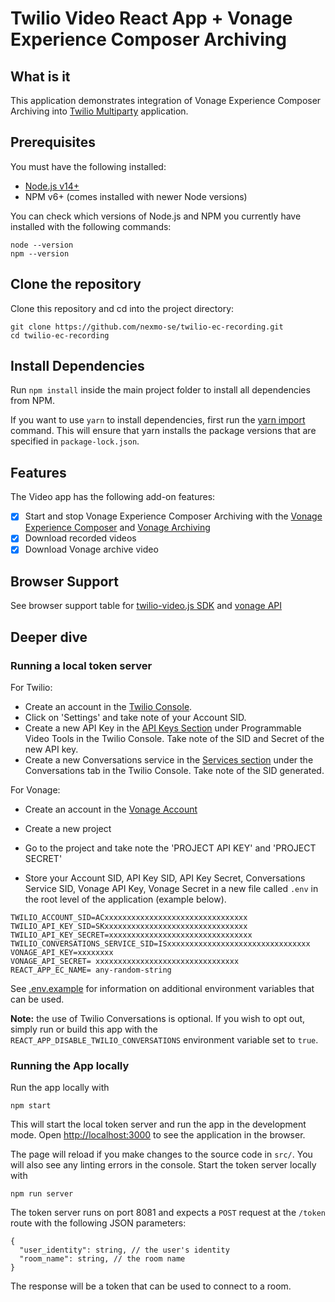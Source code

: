 # Twilio Video React App + Vonage Experience Composer Archiving

## What is it

This application demonstrates integration of Vonage Experience Composer Archiving into [Twilio Multiparty](https://github.com/twilio/twilio-video-app-react) application.


## Prerequisites

You must have the following installed:

- [Node.js v14+](https://nodejs.org/en/download/)
- NPM v6+ (comes installed with newer Node versions)

You can check which versions of Node.js and NPM you currently have installed with the following commands:

    node --version
    npm --version

## Clone the repository

Clone this repository and cd into the project directory:

    git clone https://github.com/nexmo-se/twilio-ec-recording.git
    cd twilio-ec-recording

## Install Dependencies

Run `npm install` inside the main project folder to install all dependencies from NPM.

If you want to use `yarn` to install dependencies, first run the [yarn import](https://classic.yarnpkg.com/en/docs/cli/import/) command. This will ensure that yarn installs the package versions that are specified in `package-lock.json`.

## Features

The Video app has the following add-on features:

- [x] Start and stop Vonage Experience Composer Archiving with the [Vonage Experience Composer](https://tokbox.com/developer/guides/experience-composer/) and [Vonage Archiving](https://tokbox.com/developer/guides/archiving/)
- [x] Download recorded videos
- [x] Download Vonage archive video

## Browser Support

See browser support table for [twilio-video.js SDK](https://github.com/twilio/twilio-video.js/tree/master/#browser-support) and [vonage API](https://video-api.support.vonage.com/hc/en-us/articles/360029733451-What-browser-versions-are-compatible-with-the-Vonage-Video-API-)

## Deeper dive

### Running a local token server
For Twilio:
- Create an account in the [Twilio Console](https://www.twilio.com/console).
- Click on 'Settings' and take note of your Account SID.
- Create a new API Key in the [API Keys Section](https://www.twilio.com/console/video/project/api-keys) under Programmable Video Tools in the Twilio Console. Take note of the SID and Secret of the new API key.
- Create a new Conversations service in the [Services section](https://www.twilio.com/console/conversations/services) under the Conversations tab in the Twilio Console. Take note of the SID generated.

For Vonage:
- Create an account in the [Vonage Account](https://tokbox.com/account/#/)
- Create a new project
- Go to the project and take note the 'PROJECT API KEY' and 'PROJECT SECRET'


- Store your Account SID, API Key SID, API Key Secret, Conversations Service SID, Vonage API Key, Vonage Secret in a new file called `.env` in the root level of the application (example below).

```
TWILIO_ACCOUNT_SID=ACxxxxxxxxxxxxxxxxxxxxxxxxxxxxxxxx
TWILIO_API_KEY_SID=SKxxxxxxxxxxxxxxxxxxxxxxxxxxxxxxxx
TWILIO_API_KEY_SECRET=xxxxxxxxxxxxxxxxxxxxxxxxxxxxxxxx
TWILIO_CONVERSATIONS_SERVICE_SID=ISxxxxxxxxxxxxxxxxxxxxxxxxxxxxxxxx
VONAGE_API_KEY=xxxxxxxx
VONAGE_API_SECRET= xxxxxxxxxxxxxxxxxxxxxxxxxxxxxxxx
REACT_APP_EC_NAME= any-random-string
```

See [.env.example](.env.example) for information on additional environment variables that can be used.

**Note:** the use of Twilio Conversations is optional. If you wish to opt out, simply run or build this app with the `REACT_APP_DISABLE_TWILIO_CONVERSATIONS` environment variable set to `true`.

### Running the App locally

Run the app locally with

    npm start

This will start the local token server and run the app in the development mode. Open [http://localhost:3000](http://localhost:3000) to see the application in the browser.

The page will reload if you make changes to the source code in `src/`.
You will also see any linting errors in the console. Start the token server locally with

    npm run server

The token server runs on port 8081 and expects a `POST` request at the `/token` route with the following JSON parameters:

```
{
  "user_identity": string, // the user's identity
  "room_name": string, // the room name
}
```

The response will be a token that can be used to connect to a room.
